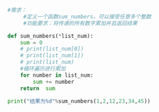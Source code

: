 
<BlogInfo title="16.多值参数案例" author="白日梦想猿" pv=0 read_times=0 pre_cost_time=0分15秒 category="语法进阶" tag_list="['语法进阶']" create_time="2020.02.19 08:50:25" update_time="2020.02.19 09:12:49" />

```python
#需求：
     #定义一个函数sum_numbers，可以接受任意多个整数
     #功能要求：将传递的所有数字累加并且返回结果

def sum_numbers(*list_num):
    sum = 0
    # print(list_num[0])
    # print(list_num[1])
    # print(list_num)
    #循环遍历进行累加
    for number in list_num:
        sum += number
    return  sum

print("结果为%d"%sum_numbers(1,2,12,23,34,45))


```
